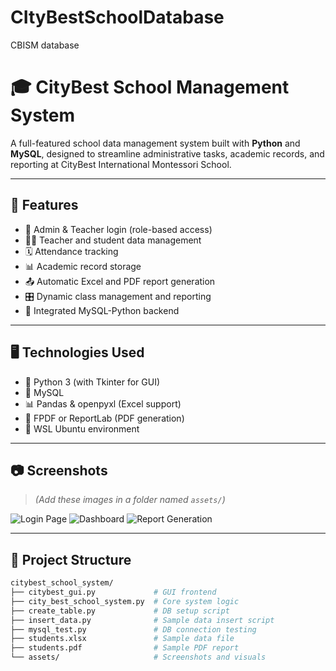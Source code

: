 # CItyBestSchoolDatabase
CBISM database
# 🎓 CityBest School Management System

A full-featured school data management system built with **Python** and **MySQL**, designed to streamline administrative tasks, academic records, and reporting at CityBest International Montessori School.

---

## 📌 Features

- 🔐 Admin & Teacher login (role-based access)
- 👨‍🏫 Teacher and student data management
- 🗓️ Attendance tracking
- 📊 Academic record storage
- 📤 Automatic Excel and PDF report generation
- 🎛️ Dynamic class management and reporting
- 🧮 Integrated MySQL-Python backend

---

## 🖥️ Technologies Used

- 🐍 Python 3 (with Tkinter for GUI)
- 🐬 MySQL
- 📊 Pandas & openpyxl (Excel support)
- 📄 FPDF or ReportLab (PDF generation)
- 💾 WSL Ubuntu environment

---

## 📷 Screenshots

> _(Add these images in a folder named `assets/`)_

![Login Page](assets/login_page.png)
![Dashboard](assets/dashboard.png)
![Report Generation](assets/report_page.png)

---

## 🧠 Project Structure

```bash
citybest_school_system/
├── citybest_gui.py             # GUI frontend
├── city_best_school_system.py  # Core system logic
├── create_table.py             # DB setup script
├── insert_data.py              # Sample data insert script
├── mysql_test.py               # DB connection testing
├── students.xlsx               # Sample data file
├── students.pdf                # Sample PDF report
└── assets/                     # Screenshots and visuals

